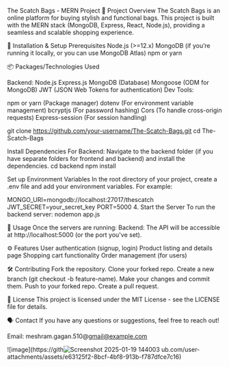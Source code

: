 The Scatch Bags - MERN Project
🚀 Project Overview
The Scatch Bags is an online platform for buying stylish and functional bags. This project is built with the MERN stack (MongoDB, Express, React, Node.js), providing a seamless and scalable shopping experience. 

🔧 Installation & Setup
Prerequisites
Node.js (>=12.x)
MongoDB (if you’re running it locally, or you can use MongoDB Atlas)
npm or yarn

📦 Packages/Technologies Used

Backend:
Node.js
Express.js
MongoDB (Database)
Mongoose (ODM for MongoDB)
JWT (JSON Web Tokens for authentication)
Dev Tools:

npm or yarn (Package manager)
dotenv (For environment variable management)
bcryptjs (For password hashing)
Cors (To handle cross-origin requests)
Express-session (For session handling)


git clone https://github.com/your-username/The-Scatch-Bags.git
cd The-Scatch-Bags

Install Dependencies
For Backend:
Navigate to the backend folder (if you have separate folders for frontend and backend) and install the dependencies.
cd backend
npm install

Set up Environment Variables
In the root directory of your project, create a .env file and add your environment variables. For example:

MONGO_URI=mongodb://localhost:27017/thescatch
JWT_SECRET=your_secret_key
PORT=5000
4. Start the Server
To run the backend server:
nodemon app.js

📄 Usage
Once the servers are running:
Backend: The API will be accessible at http://localhost:5000 (or the port you've set).



⚙️ Features
User authentication (signup, login)
Product listing and details page
Shopping cart functionality
Order management (for users)


🛠️ Contributing
Fork the repository.
Clone your forked repo.
Create a new branch (git checkout -b feature-name).
Make your changes and commit them.
Push to your forked repo.
Create a pull request.

📝 License
This project is licensed under the MIT License - see the LICENSE file for details.

🗣️ Contact
If you have any questions or suggestions, feel free to reach out!

Email: meshram.gagan.510@gmail@example.com

![image](https://gith![Screenshot 2025-01-19 144003](https://github.com/user-attachments/assets/722e12a6-da42-49b2-8429-ed2d4d2c93fa)
ub.com/user-attachments/assets/e63125f2-8bcf-4bf8-913b-f787dfce7c16)

